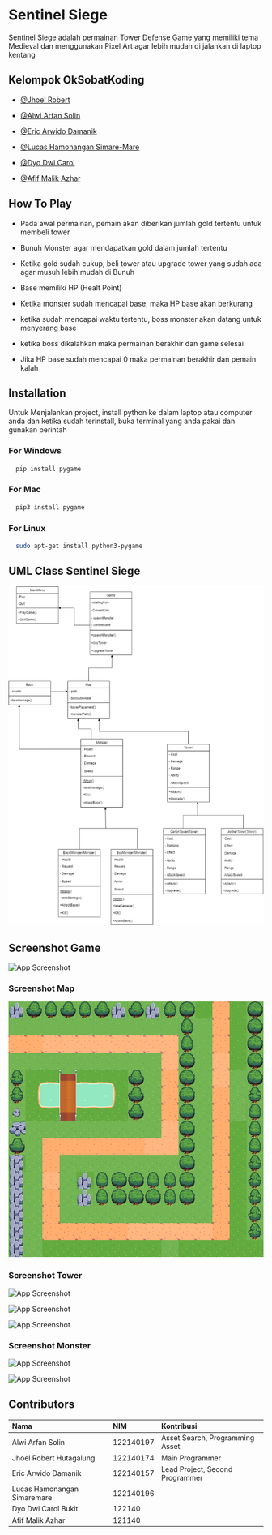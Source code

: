 
# Sentinel Siege
Sentinel Siege adalah permainan Tower Defense Game yang memiliki tema Medieval dan menggunakan Pixel Art agar lebih mudah di jalankan di laptop kentang



## Kelompok OkSobatKoding

- [@Jhoel Robert](https://github.com/Arkyna)

- [@Alwi Arfan Solin](https://github.com/samanbrembo14)

- [@Eric Arwido Damanik](https://github.com/erc-a)

- [@Lucas Hamonangan Simare-Mare](https://github.com/LucasHamonangan412)

- [@Dyo Dwi Carol](https://github.com/Dyocarol)

- [@Afif Malik Azhar](https://github.com/AfifMalikAzhar)


## How To Play
- Pada awal permainan, pemain akan diberikan jumlah gold tertentu untuk membeli tower 

- Bunuh Monster agar mendapatkan gold dalam jumlah tertentu

- Ketika gold sudah cukup, beli tower atau upgrade tower yang sudah ada agar musuh lebih mudah di Bunuh

- Base memiliki HP (Healt Point)

- Ketika monster sudah mencapai base, maka HP base akan berkurang

- ketika sudah mencapai waktu tertentu, boss monster akan datang untuk menyerang base

- ketika boss dikalahkan maka permainan berakhir dan game selesai

- Jika HP base sudah mencapai 0 maka permainan berakhir dan pemain kalah



## Installation

Untuk Menjalankan project, install python ke dalam laptop atau computer anda dan ketika sudah terinstall, buka terminal yang anda pakai dan gunakan perintah

### For Windows
```bash
  pip install pygame
```
### For Mac
```bash
  pip3 install pygame
```

### For Linux
```bash
  sudo apt-get install python3-pygame
```
    
## UML Class Sentinel Siege
![App Screenshot](./assets/images/UML_Game/uml_game1.png)

## Screenshot Game 
![App Screenshot](https://via.placeholder.com/468x300?text=App+Screenshot+Here)

### Screenshot Map
![App Screenshot](./assets/images/map/map_mentah.png)

### Screenshot Tower
![App Screenshot](https://via.placeholder.com/468x300?text=App+Screenshot+Here)

![App Screenshot](https://via.placeholder.com/468x300?text=App+Screenshot+Here)

![App Screenshot](https://via.placeholder.com/468x300?text=App+Screenshot+Here)

### Screenshot Monster
![App Screenshot](https://via.placeholder.com/468x300?text=App+Screenshot+Here)

![App Screenshot](https://via.placeholder.com/468x300?text=App+Screenshot+Here)






## Contributors



| Nama |  NIM     | Kontribusi                |
| :-------- | :------- | :------------------------- |
| Alwi Arfan Solin | 122140197 | Asset Search, Programming Asset |
| Jhoel Robert Hutagalung | 122140174 |Main Programmer  |
| Eric Arwido Damanik | 122140157 |Lead Project, Second Programmer   |
| Lucas Hamonangan Simaremare | 122140196 |  |
| Dyo Dwi Carol Bukit | 122140 |  |
| Afif Malik Azhar | 121140 |  |

